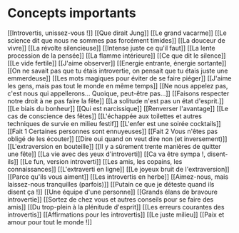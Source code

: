 
# Concepts importants

[[Introvertis, unissez-vous !]]
[[Que dirait Jung]]
[[Le grand vacarme]]
[[Le science dit que nous ne sommes pas forcément timides]]
[[La douceur de vivre]]
[[La révolte silencieuse]]
[[Intense juste ce qu'il faut]]
[[La lente procession de la pensée]]
[[La flamme intérieure]]
[[Ce que dit le silence]]
[[Le vide fertile]]
[[J'aime observer]]
[[Energie entrante, énergie sortante]]
[[On ne savait pas que tu étais introvertie, on pensait que tu étais juste une emmerdeuse]]
[[Les mots magiques pour éviter de se faire piéger]]
[[J'aime les gens, mais pas tout le monde en même temps]]
[[Ne nous appelez pas, c'est nous qui appellerons... Quoique, peut-être pas...]]
[[Faisons respecter notre droit à ne pas faire la fête]]
[[La solitude n'est pas un état d'esprit.]]
[[Le biais du bonheur]]
[[Qui est narcissique]]
[[Renverser l'avantage]]
[[Le cas de conscience des fêtes]]
[[L'échappée aux toilettes et autres techniques de survie en milieu festif]]
[[L'enfer est une soirée cocktails]]
[[Fait 1  Certaines personnes sont ennuyeuses]]
[[Fait 2  Vous n'êtes pas obligé de les écouter]]
[[Dire oui quand on veut dire non (et inversement)]]
[[L'extraversion en bouteille]]
[[Il y a sûrement trente manières de quitter une fête]]
[[La vie avec des yeux d'introverti]]
[[Ca va être sympa !, disent-ils]]
[[Le fun, version introverti]]
[[Les amis, les copains, les connaissances]]
[[L'extraverti en ligne]]
[[Le joyeux bruit de l'extraversion]]
[[Parce qu'ils vous aiment]]
[[Les introvertis en herbe]]
[[Aimez-nous, mais laissez-nous tranquilles (parfois)]]
[[Putain ce que je déteste quand ils disent ça !]]
[[Une équipe d'une personne]]
[[Grands élans de bravoure introvertie]]
[[Sortez de chez vous et autres conseils pour se faire des amis]]
[[Du trop-plein à la plénitude d'esprit]]
[[Les erreurs courantes des introvertis]]
[[Affirmations pour les introvertis]]
[[Le juste milieu]]
[[Paix et amour pour tout le monde !]]